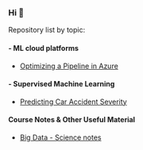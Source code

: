 ### Hi 👋

Repository list by topic:

#### - ML cloud platforms
   * [Optimizing a Pipeline in Azure](https://github.com/kauvinlucas/Optimizing-a-Pipeline-in-Azure)

#### - Supervised Machine Learning
   * [Predicting Car Accident Severity](https://github.com/kauvinlucas/Predicting_car_accident_severity)

#### Course Notes & Other Useful Material
   * [Big Data - Science notes](https://github.com/kauvinlucas/big-data-science-notes)
